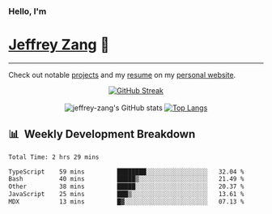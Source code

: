 
### Hello, I'm 
# [Jeffrey Zang](https://www.linkedin.com/in/jeffreyzang/) 🦀

---

Check out notable [projects](https://jeffz.dev/projects) and my [resume](https://jeffz.dev/resume) on my [personal website](https://jeffz.dev/).

<div align = 'center'>

[![GitHub Streak](https://github-readme-streak-stats.herokuapp.com/?user=jeffrey-zang&theme=tokyonight)](https://git.io/streak-stats)
<br></br>
![jeffrey-zang's GitHub stats](https://github-readme-stats.vercel.app/api?username=jeffrey-zang&show_icons=true&theme=tokyonight&hide_rank=true&hide=stars) 
[![Top Langs](https://github-readme-stats.vercel.app/api/top-langs/?username=jeffrey-zang&hide=ShaderLab,HLSL&layout=compact&theme=tokyonight)](https://github.com/anuraghazra/github-readme-stats)

</div>

## 📊 &nbsp;Weekly Development Breakdown
<!--START_SECTION:waka-->

```txt
Total Time: 2 hrs 29 mins

TypeScript    59 mins         ████████░░░░░░░░░░░░░░░░░   32.04 %
Bash          40 mins         █████▒░░░░░░░░░░░░░░░░░░░   21.49 %
Other         38 mins         █████░░░░░░░░░░░░░░░░░░░░   20.37 %
JavaScript    25 mins         ███▒░░░░░░░░░░░░░░░░░░░░░   13.61 %
MDX           13 mins         █▓░░░░░░░░░░░░░░░░░░░░░░░   07.13 %
```

<!--END_SECTION:waka-->

